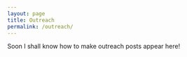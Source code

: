 ```yaml
---
layout: page
title: Outreach
permalink: /outreach/
---
```


Soon I shall know how to make outreach posts appear here!

